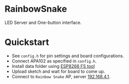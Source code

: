 # RainbowSnake
LED Server and One-button interface.

# Quickstart
* See `config.h` for pin settings and board configurations.
* Connect APA102 as specified in `config.h`.
* Install data folder using [ESP8266 FS tool](https://github.com/esp8266/Arduino/blob/master/doc/filesystem.md#uploading-files-to-file-system)
* Upload sketch and wait for board to come up.
* Connect to `Rainbow Snake` AP, server [192.168.4.1](http://192.168.4.1).
